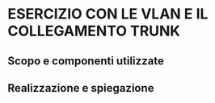 # ESERCIZIO CON LE VLAN E IL COLLEGAMENTO TRUNK

## Scopo e componenti utilizzate

## Realizzazione e spiegazione
